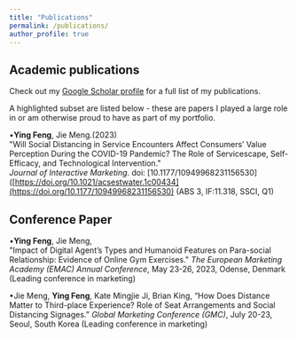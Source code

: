 ```yaml
---
title: "Publications"
permalink: /publications/
author_profile: true
---
```


## Academic publications

Check out my [Google Scholar profile](https://scholar.google.com/citations?user=S5H7pxYAAAAJ&hl=en) for a full list of my publications.

A highlighted subset are listed below - these are papers I played a large role in or am otherwise proud to have as part of my portfolio.

•**Ying Feng**, Jie Meng.(2023)    
"Will Social Distancing in Service Encounters Affect Consumers’ Value Perception During the COVID-19 Pandemic? The Role of Servicescape, Self-Efficacy, and Technological Intervention."     
_Journal of Interactive Marketing_. doi: [10.1177/10949968231156530]([https://doi.org/10.1021/acsestwater.1c00434](https://doi.org/10.1177/10949968231156530) (ABS 3, IF:11.318, SSCI, Q1)


## Conference Paper

•**Ying Feng**, Jie Meng,    
"Impact of Digital Agent’s Types and Humanoid Features on Para-social Relationship: Evidence of Online Gym Exercises."
_The European Marketing Academy (EMAC) Annual Conference_, May 23-26, 2023, Odense, Denmark (Leading conference in marketing)

•Jie Meng, **Ying Feng**, Kate Mingjie Ji, Brian King, “How Does Distance Matter to Third-place Experience? Role of Seat Arrangements and Social Distancing Signages.”
_Global Marketing Conference (GMC)_, July 20-23, Seoul, South Korea (Leading conference in marketing)
